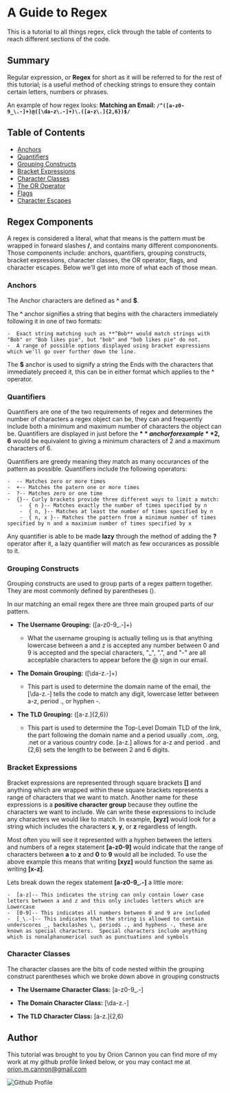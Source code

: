 # A Guide to Regex

This is a tutorial to all things regex, click through the table of contents to reach different sections of the code.

## Summary

Regular expression, or **Regex** for short as it will be referred to for the rest of this tutorial; is a useful method of checking strings to ensure they contain certain letters, numbers or phrases.

An example of how regex looks:
**Matching an Email: `/^([a-z0-9_\.-]+)@([\da-z\.-]+)\.([a-z\.]{2,6})$/`**

## Table of Contents

- [Anchors](#anchors)
- [Quantifiers](#quantifiers)
- [Grouping Constructs](#grouping-constructs)
- [Bracket Expressions](#bracket-expressions)
- [Character Classes](#character-classes)
- [The OR Operator](#the-or-operator)
- [Flags](#flags)
- [Character Escapes](#character-escapes)

## Regex Components

A regex is considered a literal, what that means is the pattern must be wrapped in forward slashes **/**, and contains many different compononents. Those components include: anchors, quantifiers, grouping constructs, bracket expressions, character classes, the OR operator, flags, and character escapes. Below we'll get into more of what each of those mean.

### Anchors

The Anchor characters are defined as **^** and **$**.

The **^** anchor signifies a string that begins with the characters immediately following it in one of two formats:

    -  Exact string matching such as **^Bob** would match strings with "Bob" or "Bob likes pie", but "bob" and "bob likes pie" do not.
    -  A range of possible options displayed using bracket expressions which we'll go over further down the line.

The **$** anchor is used to signify a string the Ends with the characters that immediately preceed it, this can be in either format which applies to the **^** operator.

### Quantifiers

Quantifiers are one of the two requirements of regex and determines the number of characters a regex object can be, they can and frequently include both a minimum and maximum number of characters the object can be. Quantifiers are displayed in just before the **$** anchor for example **{2,6}$** would be equivalent to giving a minimum characters of 2 and a maximum characters of 6.

Quantifiers are greedy meaning they match as many occurances of the pattern as possible. Quantifiers include the following operators:

    -  -- Matches zero or more times
    -  +-- Matches the patern one or more times
    -  ?-- Matches zero or one time
    -  {}-- Curly brackets provide three different ways to limit a match:
        -  { n }-- Matches exactly the number of times specified by n
        -  { n, }-- Matches at least the number of times specified by n
        -  { n, x }-- Matches the pattern from a minimum number of times specified by n and a maximium number of times specified by x

Any quantifier is able to be made **lazy** through the method of adding the **?** operator after it, a lazy quantifier will match as few occurances as possible to it.

### Grouping Constructs

Grouping constructs are used to group parts of a regex pattern together. They are most commonly defined by parentheses ().

In our matching an email regex there are three main grouped parts of our pattern.

- **The Username Grouping:** ([a-z0-9_\.-]+)

  - What the username grouping is actually telling us is that anything lowercase between a and z is accepted any number between 0 and 9 is accepted and the special characters, "\_", ".", and "-" are all acceptable characters to appear before the @ sign in our email.

- **The Domain Grouping:** ([\da-z\.-]+)

  - This part is used to determine the domain name of the email, the [\da-z\.-] tells the code to match any digit, lowercase letter between a-z, period ., or hyphen -.

- **The TLD Grouping:** ([a-z\.]{2,6})

  - This part is used to determine the Top-Level Domain TLD of the link, the part following the domain name and a period usually .com, .org, .net or a various country code. [a-z\.] allows for a-z and period . and {2,6} sets the length to be between 2 and 6 digits.

### Bracket Expressions

Bracket expressions are represented through square brackets **[]** and anything which are wrapped within these square brackets represents a range of characters that we want to match. Another name for these expressions is a **positive character group** because they outline the characters we want to include. We can write these expressions to include any characters we would like to match. In example, **[xyz]** would look for a string which includes the characters **x**, **y**, or **z** regardless of length.

Most often you will see it represented with a hyphen between the letters and numbers of a regex statement **[a-z0-9]** would indicate that the range of characters between **a** to **z** and **0** to **9** would all be included. To use the above example this means that writing **[xyz]** would function the same as writing **[x-z]**.

Lets break down the regex statement **[a-z0-9_\.-]** a little more:

    -  [a-z]-- This indicates the string can only contain lower case letters between a and z and this only includes letters which are Lowercase
    -  [0-9]-- This indicates all numbers between 0 and 9 are included
    -  [_\.-]-- This indicates that the string is allowed to contain underscores _, backslashes \, periods ., and hyphens -, these are known as special characters.  Special characters include anything which is nonalphanumerical such as punctuations and symbols

### Character Classes

The character classes are the bits of code nested within the grouping construct parentheses which we broke down above in grouping constructs

- **The Username Character Class:** [a-z0-9_\.-]

- **The Domain Character Class:** [\da-z\.-]

- **The TLD Character Class:** [a-z\.]{2,6}

## Author

This tutorial was brought to you by Orion Cannon you can find more of my work at my github profile linked below, or you may contact me at orion.m.cannon@gmail.com

![Github Profile](https://github.com/OrionC11)
